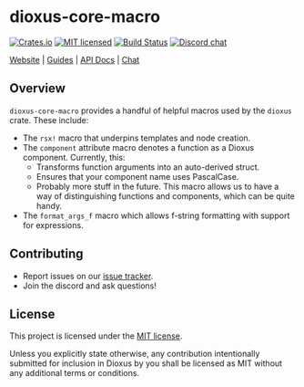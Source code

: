 # dioxus-core-macro

[![Crates.io][crates-badge]][crates-url]
[![MIT licensed][mit-badge]][mit-url]
[![Build Status][actions-badge]][actions-url]
[![Discord chat][discord-badge]][discord-url]

[crates-badge]: https://img.shields.io/crates/v/dioxus-core-macro.svg
[crates-url]: https://crates.io/crates/dioxus-core-macro
[mit-badge]: https://img.shields.io/badge/license-MIT-blue.svg
[mit-url]: https://github.com/dioxuslabs/dioxus/blob/main/LICENSE-MIT
[actions-badge]: https://github.com/dioxuslabs/dioxus/actions/workflows/main.yml/badge.svg
[actions-url]: https://github.com/dioxuslabs/dioxus/actions?query=workflow%3ACI+branch%3Amaster
[discord-badge]: https://img.shields.io/discord/899851952891002890.svg?logo=discord&style=flat-square
[discord-url]: https://discord.gg/XgGxMSkvUM

[Website](https://dioxuslabs.com) |
[Guides](https://dioxuslabs.com/learn/0.5) |
[API Docs](https://docs.rs/dioxus-core-macro/latest/dioxus_core_macro) |
[Chat](https://discord.gg/XgGxMSkvUM)

## Overview

`dioxus-core-macro` provides a handful of helpful macros used by the `dioxus` crate. These include:

- The `rsx!` macro that underpins templates and node creation.
- The `component` attribute macro denotes a function as a Dioxus component. Currently, this:
  - Transforms function arguments into an auto-derived struct.
  - Ensures that your component name uses PascalCase.
  - Probably more stuff in the future. This macro allows us to have a way of distinguishing functions and components, which can be quite handy.
- The `format_args_f` macro which allows f-string formatting with support for expressions.

## Contributing

- Report issues on our [issue tracker](https://github.com/dioxuslabs/dioxus/issues).
- Join the discord and ask questions!

## License

This project is licensed under the [MIT license].

[mit license]: https://github.com/dioxuslabs/dioxus/blob/main/LICENSE-MIT

Unless you explicitly state otherwise, any contribution intentionally submitted
for inclusion in Dioxus by you shall be licensed as MIT without any additional
terms or conditions.

